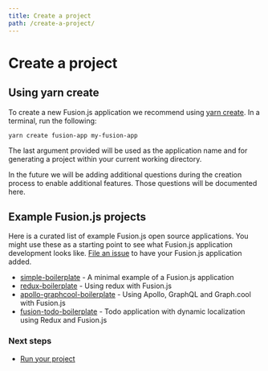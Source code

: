 ```yaml
---
title: Create a project
path: /create-a-project/
---
```


# Create a project

## Using yarn create

To create a new Fusion.js application we recommend using [yarn create](https://yarnpkg.com/lang/en/docs/cli/create/). In a terminal, run the following:

```
yarn create fusion-app my-fusion-app
```

The last argument provided will be used as the application name and for generating a project within your current working directory.

In the future we will be adding additional questions during the creation process to enable additional features. Those questions will be documented here.

## Example Fusion.js projects

Here is a curated list of example Fusion.js open source applications. You might use these as a starting point to see what Fusion.js application development looks like. [File an issue](https://www.github.com/fusionjs/fusionjs.github.io/issues/new) to have your Fusion.js application added.

- [simple-boilerplate](https://github.com/KevinGrandon/fusion-boilerplate/tree/master/simple-boilerplate) - A minimal example of a Fusion.js application
- [redux-boilerplate](https://github.com/KevinGrandon/fusion-boilerplate/tree/master/redux-boilerplate) - Using redux with Fusion.js
- [apollo-graphcool-boilerplate](https://github.com/KevinGrandon/fusion-boilerplate/tree/master/apollo-graphcool-boilerplate) - Using Apollo, GraphQL and Graph.cool with Fusion.js
- [fusion-todo-boilerplate](https://github.com/austin94/fusion-todo-boilerplate) - Todo application with dynamic localization using Redux and Fusion.js

### Next steps

- [Run your project](/docs/getting-started/run-your-project)

